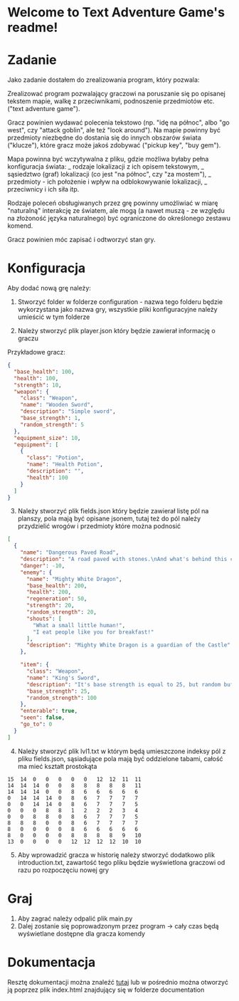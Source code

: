 # Welcome to Text Adventure Game's readme!

# Zadanie

Jako zadanie dostałem do zrealizowania program, który pozwala:

Zrealizować program pozwalający graczowi na poruszanie się po opisanej tekstem mapie, walkę z przeciwnikami, podnoszenie przedmiotów etc. ("text adventure game").

Gracz powinien wydawać polecenia tekstowo (np. "idę na północ", albo "go west", czy "attack goblin", ale też "look around"). Na mapie powinny być przedmioty niezbędne do dostania się do innych obszarów świata ("klucze"), które gracz może jakoś zdobywać ("pickup key", "buy gem").

Mapa powinna być wczytywalna z pliku, gdzie możliwa byłaby pełna konfiguracja świata: _ rodzaje lokalizacji z ich opisem tekstowym, _ sąsiedztwo (graf) lokalizacji (co jest "na północ", czy "za mostem"), _ przedmioty - ich położenie i wpływ na odblokowywanie lokalizacji, _ przeciwnicy i ich siła itp.

Rodzaje poleceń obsługiwanych przez grę powinny umożliwiać w miarę "naturalną" interakcję ze światem, ale mogą (a nawet muszą - ze względu na złożoność języka naturalnego) być ograniczone do określonego zestawu komend.

Gracz powinien móc zapisać i odtworzyć stan gry.

# Konfiguracja

Aby dodać nową grę należy:

1. Stworzyć folder w folderze configuration - nazwa tego folderu będzie wykorzystana jako nazwa gry, wszystkie pliki konfiguracyjne należy umieścić w tym folderze

2. Należy stworzyć plik player.json który będzie zawierał informację o graczu

Przykładowe gracz:

```json
{
  "base_health": 100,
  "health": 100,
  "strength": 10,
  "weapon": {
    "class": "Weapon",
    "name": "Wooden Sword",
    "description": "Simple sword",
    "base_strength": 1,
    "random_strength": 5
  },
  "equipment_size": 10,
  "equipment": [
    {
      "class": "Potion",
      "name": "Health Potion",
      "description": "",
      "health": 100
    }
  ]
}
```

3. Należy stworzyć plik fields.json który będzie zawierał listę pól na planszy, pola mają być opisane jsonem, tutaj też do pól należy przydzielić wrogów i przedmioty które można podnosić

```json
[
  {
    "name": "Dangerous Paved Road",
    "description": "A road paved with stones.\nAnd what's behind this cart?\nIt's a Mighty White Dragon",
    "danger": -10,
    "enemy": {
      "name": "Mighty White Dragon",
      "base_health": 200,
      "health": 200,
      "regeneration": 50,
      "strength": 20,
      "random_strength": 20,
      "shouts": [
        "What a small little human!",
        "I eat people like you for breakfast!"
      ],
      "description": "Mighty White Dragon is a guardian of the Castle"
    },

    "item": {
      "class": "Weapon",
      "name": "King's Sword",
      "description": "It's base strength is equal to 25, but random buff is 100 :o",
      "base_strength": 25,
      "random_strength": 100
    },
    "enterable": true,
    "seen": false,
    "go_to": 0
  }
]
```

4. Należy stworzyć plik lvl1.txt w którym będą umieszczone indeksy pól z pliku fields.json, sąsiadujące pola mają być oddzielone tabami, całość ma mieć kształt prostokąta

```
15	14	0	0	0	0	0	12	12	11	11
14	14	14	0	0	8	8	8	8	8	11
14	14	14	0	0	8	6	6	6	6	6
0	14	14	14	0	8	6	7	7	7	7
0	0	14	14	0	8	6	7	7	7	5
0	0	0	8	8	1	2	2	2	3	4
0	0	8	8	0	8	6	7	7	7	5
8	8	8	0	0	8	6	7	7	7	7
8	0	0	0	0	8	6	6	6	6	6
8	0	0	0	0	8	8	8	8	9	10
13	0	0	0	0	12	12	12	12	10	10

```

5. Aby wprowadzić gracza w historię należy stworzyć dodatkowo plik introduction.txt, zawartość tego pliku będzie wyświetlona graczowi od razu po rozpoczęciu nowej gry

# Graj

1. Aby zagrać należy odpalić plik main.py
2. Dalej zostanie się poprowadzonym przez program -> cały czas będą wyświetlane dostępne dla gracza komendy

# Dokumentacja

Resztę dokumentacji można znaleźć [tutaj](./documentation/index.html) lub w pośrednio można otworzyć ją poprzez plik index.html znajdujący się w folderze documentation
